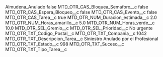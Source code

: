 <?xml version="1.0" encoding="UTF-8"?>
<CustomMetadata xmlns="http://soap.sforce.com/2006/04/metadata" xmlns:xsi="http://www.w3.org/2001/XMLSchema-instance" xmlns:xsd="http://www.w3.org/2001/XMLSchema">
    <label>Almudena_Anulado</label>
    <protected>false</protected>
    <values>
        <field>MTD_OTR_CAS_Bloquea_Semaforo__c</field>
        <value xsi:type="xsd:boolean">false</value>
    </values>
    <values>
        <field>MTD_OTR_CAS_Espera_Bloqueo__c</field>
        <value xsi:type="xsd:boolean">false</value>
    </values>
    <values>
        <field>MTD_OTR_CAS_Evento__c</field>
        <value xsi:type="xsd:boolean">false</value>
    </values>
    <values>
        <field>MTD_OTR_CAS_Tarea__c</field>
        <value xsi:type="xsd:boolean">true</value>
    </values>
    <values>
        <field>MTD_OTR_NUM_Duracion_estimada__c</field>
        <value xsi:type="xsd:double">2.0</value>
    </values>
    <values>
        <field>MTD_OTR_NUM_Horas_amarillo__c</field>
        <value xsi:type="xsd:double">5.0</value>
    </values>
    <values>
        <field>MTD_OTR_NUM_Horas_verde__c</field>
        <value xsi:type="xsd:double">10.0</value>
    </values>
    <values>
        <field>MTD_OTR_SEL_Gremio__c</field>
        <value xsi:nil="true"/>
    </values>
    <values>
        <field>MTD_OTR_SEL_Prioridad__c</field>
        <value xsi:type="xsd:string">No urgente</value>
    </values>
    <values>
        <field>MTD_OTR_TXT_Codigo_Postal__c</field>
        <value xsi:nil="true"/>
    </values>
    <values>
        <field>MTD_OTR_TXT_Compania__c</field>
        <value xsi:type="xsd:string">1042</value>
    </values>
    <values>
        <field>MTD_OTR_TXT_Descripcion_Tarea__c</field>
        <value xsi:type="xsd:string">Siniestro Anulado por el Profesional</value>
    </values>
    <values>
        <field>MTD_OTR_TXT_Estado__c</field>
        <value xsi:type="xsd:string">998</value>
    </values>
    <values>
        <field>MTD_OTR_TXT_Suceso__c</field>
        <value xsi:nil="true"/>
    </values>
    <values>
        <field>MTD_OTR_TXT_Tipo_Tarea__c</field>
        <value xsi:nil="true"/>
    </values>
</CustomMetadata>
